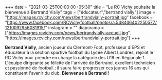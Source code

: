 +++
date = "2021-03-25T00:00:00+05:30"
title = "Le RC Vichy souhaite la bienvenue à Bertrand Vially"
tags = ["éducateur","bertrand vially"]
image = "https://images.rcvichy.com/news/bertrandvially-portrait.jpg"
facebook = "https://www.facebook.com/RCVichyfootball/photos/a.548406402250577/1210092956081915/"
instagram = ""
diaporama = ["https://images.rcvichy.com/news/bertrandvially-accueil.jpg", "https://images.rcvichy.com/news/bertrandvially-portrait.jpg"]
+++

**Bertrand Vially**, ancien joueur du Clermont-Foot, professeur d'EPS et éducateur à la section sportive football du Lycée Albert Londres, rejoint le RC Vichy pour prendre en charge la catégorie des U16 en Régionale 1.  
L'équipe dirigeante se félicite de l'arrivée de Bertrand, excellent technicien et passionné de football ; il saura faire progresser ces jeunes 16 ans qui constituent l'avenir du club. **Bienvenue à Bertrand !**
